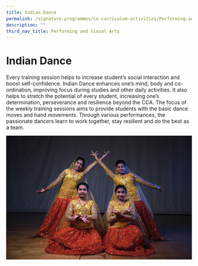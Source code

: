 ```yaml
---
title: Indian Dance
permalink: /signature-programmes/co-curriculum-activities/Performing-and-Visual-Arts/indian-dance
description: ""
third_nav_title: Performing and Visual Arts
---
```


# Indian Dance
Every training session helps to increase student’s social interaction and boost self-confidence. Indian Dance enhances one’s mind, body and co-ordination, improving focus during studies and other daily activities. It also helps to stretch the potential of every student, increasing one’s determination, perseverance and resilience beyond the CCA. The focus of the weekly training sessions aims to provide students with the basic dance moves and hand movements. Through various performances, the passionate dancers learn to work together, stay resilient and do the best as a team.

![](/images/Flash%20Potrait%2051.jpg)